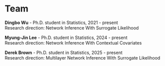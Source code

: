 # Team

**Dingbo Wu** - Ph.D. student in Statistics, 2021 - present  
Research direction: Network Inference With Surrogate Likelihood

**Myung-Jin Lee** - Ph.D. student in Statistics, 2024 - present  
Research direction: Network Inference With Contextual Covariates

**Derek Brown** - Ph.D. student in Statistics, 2025 - present  
Research direction: Multilayer Network Inference With Surrogate Likelihood
